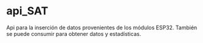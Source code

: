 # api_SAT
Api para la inserción de datos provenientes de los módulos ESP32. También se puede consumir para obtener datos y estadísticas.
